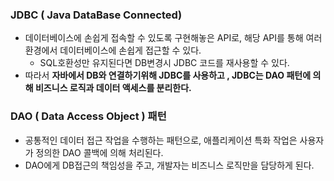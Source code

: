 ### JDBC ( Java DataBase Connected)

- 데이터베이스에 손쉽게 접속할 수 있도록 구현해놓은 API로, 해당 API를 통해 여러 환경에서 데이터베이스에 손쉽게 접근할 수 있다. 
  - SQL호환성만 유지된다면 DB변경시 JDBC 코드를 재사용할 수 있다. 
- 따라서 **자바에서 DB와 연결하기위해 JDBC를 사용하고 , JDBC는 DAO 패턴에 의해 비즈니스 로직과 데이터 액세스를 분리한다.** 

### DAO ( Data Access Object ) 패턴 

- 공통적인 데이터 접근 작업을 수행하는 패턴으로, 애플리케이션 특화 작업은 사용자가 정의한 DAO 콜백에 의해 처리된다. 
- DAO에게 DB접근의 책임성을 주고, 개발자는 비즈니스 로직만을 담당하게 된다. 